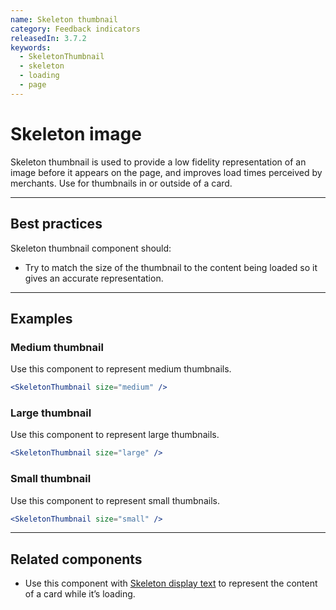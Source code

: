 ```yaml
---
name: Skeleton thumbnail
category: Feedback indicators
releasedIn: 3.7.2
keywords:
  - SkeletonThumbnail
  - skeleton
  - loading
  - page
---
```


# Skeleton image

Skeleton thumbnail is used to provide a low fidelity representation of an image before it appears on the page, and improves load times perceived by merchants. Use for thumbnails in or outside of a card.

---

## Best practices

Skeleton thumbnail component should:

- Try to match the size of the thumbnail to the content being loaded so it gives an accurate representation.

---

## Examples

### Medium thumbnail

Use this component to represent medium thumbnails.

```jsx
<SkeletonThumbnail size="medium" />
```

### Large thumbnail

Use this component to represent large thumbnails.

```jsx
<SkeletonThumbnail size="large" />
```

### Small thumbnail

Use this component to represent small thumbnails.

```jsx
<SkeletonThumbnail size="small" />
```

---

## Related components

- Use this component with [Skeleton display text](https://polaris.shopify.com/components/feedback-indicators/skeleton-display-text) to represent the content of a card while it’s loading.
